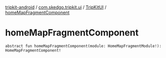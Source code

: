 [tripkit-android](../../index.md) / [com.skedgo.tripkit.ui](../index.md) / [TripKitUI](index.md) / [homeMapFragmentComponent](./home-map-fragment-component.md)

# homeMapFragmentComponent

`abstract fun homeMapFragmentComponent(module: HomeMapFragmentModule!): HomeMapFragmentComponent!`